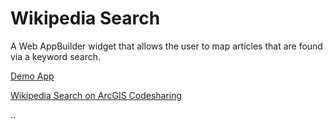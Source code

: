 # Wikipedia Search

A Web AppBuilder widget that allows the user to map articles that are found via a keyword search.

[Demo App](http://gavinr.github.io/wab-wikipedia-search/)

[Wikipedia Search on ArcGIS Codesharing](http://www.arcgis.com/home/item.html?id=3aece72355ea4106a1770e52efc7bc92)

..
